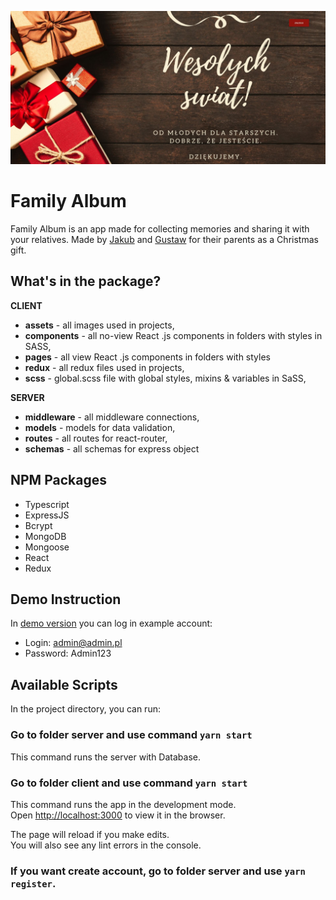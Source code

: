 ![Family Album](https://github.com/jatanski/family-album/blob/deployPortfolio/main-photo.JPG)

# Family Album

Family Album is an app made for collecting memories and sharing it with your relatives. Made by [Jakub](https://github.com/jatanski) and [Gustaw](https://github.com/gustawTanski) for their parents as a Christmas gift.

## What's in the package?

**CLIENT**

- **assets** - all images used in projects,
- **components** - all no-view React .js components in folders with styles in SASS,
- **pages** - all view React .js components in folders with styles
- **redux** - all redux files used in projects,
- **scss** - global.scss file with global styles, mixins & variables in SaSS,

**SERVER**

- **middleware** - all middleware connections,
- **models** - models for data validation,
- **routes** - all routes for react-router,
- **schemas** - all schemas for express object

## NPM Packages

- Typescript
- ExpressJS
- Bcrypt
- MongoDB
- Mongoose
- React
- Redux

## Demo Instruction

In [demo version](http://family-album.surge.sh/) you can log in example account:

- Login: admin@admin.pl
- Password: Admin123

## Available Scripts

In the project directory, you can run:

### Go to folder server and use command `yarn start`

This command runs the server with Database.

### Go to folder client and use command `yarn start`

This command runs the app in the development mode.<br>
Open [http://localhost:3000](http://localhost:3000) to view it in the browser.

The page will reload if you make edits.<br>
You will also see any lint errors in the console.

### If you want create account, go to folder server and use `yarn register`.
